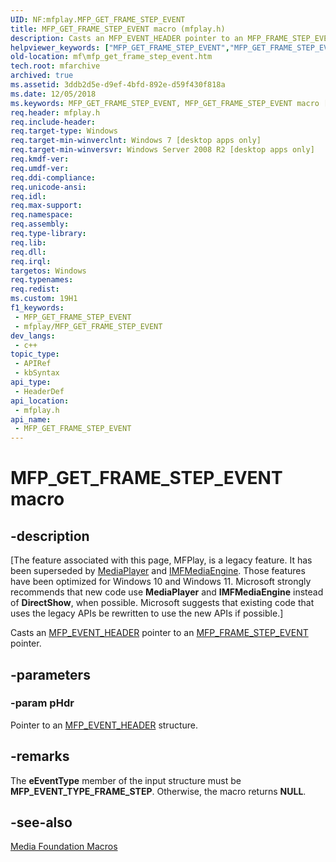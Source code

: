 ```yaml
---
UID: NF:mfplay.MFP_GET_FRAME_STEP_EVENT
title: MFP_GET_FRAME_STEP_EVENT macro (mfplay.h)
description: Casts an MFP_EVENT_HEADER pointer to an MFP_FRAME_STEP_EVENT pointer.
helpviewer_keywords: ["MFP_GET_FRAME_STEP_EVENT","MFP_GET_FRAME_STEP_EVENT macro [Media Foundation]","mf.mfp_get_frame_step_event","mfplay/MFP_GET_FRAME_STEP_EVENT"]
old-location: mf\mfp_get_frame_step_event.htm
tech.root: mfarchive
archived: true
ms.assetid: 3ddb2d5e-d9ef-4bfd-892e-d59f430f818a
ms.date: 12/05/2018
ms.keywords: MFP_GET_FRAME_STEP_EVENT, MFP_GET_FRAME_STEP_EVENT macro [Media Foundation], mf.mfp_get_frame_step_event, mfplay/MFP_GET_FRAME_STEP_EVENT
req.header: mfplay.h
req.include-header: 
req.target-type: Windows
req.target-min-winverclnt: Windows 7 [desktop apps only]
req.target-min-winversvr: Windows Server 2008 R2 [desktop apps only]
req.kmdf-ver: 
req.umdf-ver: 
req.ddi-compliance: 
req.unicode-ansi: 
req.idl: 
req.max-support: 
req.namespace: 
req.assembly: 
req.type-library: 
req.lib: 
req.dll: 
req.irql: 
targetos: Windows
req.typenames: 
req.redist: 
ms.custom: 19H1
f1_keywords:
 - MFP_GET_FRAME_STEP_EVENT
 - mfplay/MFP_GET_FRAME_STEP_EVENT
dev_langs:
 - c++
topic_type:
 - APIRef
 - kbSyntax
api_type:
 - HeaderDef
api_location:
 - mfplay.h
api_name:
 - MFP_GET_FRAME_STEP_EVENT
---
```


# MFP_GET_FRAME_STEP_EVENT macro


## -description

\[The feature associated with this page, MFPlay, is a legacy feature. It has been superseded by [MediaPlayer](/uwp/api/Windows.Media.Playback.MediaPlayer) and  [IMFMediaEngine](/windows/win32/api/mfmediaengine/nn-mfmediaengine-imfmediaengine). Those features have been optimized for Windows 10 and Windows 11. Microsoft strongly recommends that new code use **MediaPlayer** and **IMFMediaEngine** instead of **DirectShow**, when possible. Microsoft suggests that existing code that uses the legacy APIs be rewritten to use the new APIs if possible.\]


Casts an <a href="/windows/desktop/api/mfplay/ns-mfplay-mfp_event_header">MFP_EVENT_HEADER</a> pointer to an <a href="/windows/desktop/api/mfplay/ns-mfplay-mfp_frame_step_event">MFP_FRAME_STEP_EVENT</a> pointer.

## -parameters

### -param pHdr

Pointer to an <a href="/windows/desktop/api/mfplay/ns-mfplay-mfp_event_header">MFP_EVENT_HEADER</a> structure.

## -remarks

The <b>eEventType</b> member of the input structure must be <b>MFP_EVENT_TYPE_FRAME_STEP</b>. Otherwise, the macro returns <b>NULL</b>.

## -see-also

<a href="/windows/desktop/medfound/media-foundation-macros">Media Foundation Macros</a>